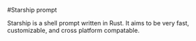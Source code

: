 #Starship prompt

Starship is a shell prompt written in Rust. It aims to be very fast, customizable, and cross platform compatable.